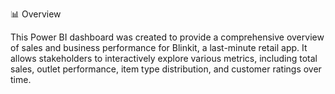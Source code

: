 📊 Overview





This Power BI dashboard was created to provide a comprehensive overview of sales and business performance for Blinkit, a last-minute retail app. It allows stakeholders to interactively explore various metrics, including total sales, outlet performance, item type distribution, and customer ratings over time.
